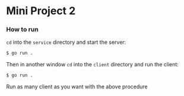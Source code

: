 # Mini Project 2

### How to run

`cd` into the `service` directory and start the server:

```bash
$ go run .
```

Then in another window `cd` into the `client` directory and run the client:

```bash
$ go run .
```

Run as many client as you want with the above procedure
